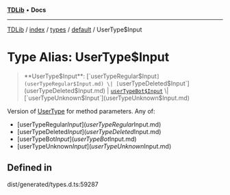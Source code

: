 [**TDLib**](../../../../../../README.md) • **Docs**

***

[TDLib](../../../../../../modules.md) / [index](../../../../../README.md) / [types](../../../README.md) / [default](../README.md) / UserType$Input

# Type Alias: UserType$Input

> **UserType$Input**: [`userTypeRegular$Input`](userTypeRegular$Input.md) \| [`userTypeDeleted$Input`](userTypeDeleted$Input.md) \| [`userTypeBot$Input`](userTypeBot$Input.md) \| [`userTypeUnknown$Input`](userTypeUnknown$Input.md)

Version of [UserType](UserType.md) for method parameters.
Any of:
- [userTypeRegular$Input](userTypeRegular$Input.md)
- [userTypeDeleted$Input](userTypeDeleted$Input.md)
- [userTypeBot$Input](userTypeBot$Input.md)
- [userTypeUnknown$Input](userTypeUnknown$Input.md)

## Defined in

dist/generated/types.d.ts:59287
